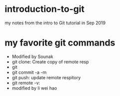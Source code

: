 # introduction-to-git
my notes from the intro to Git tutorial in Sep 2019
# my favorite git commands

- Modified by Sounak
- git clone: Create copy of remote resp
- git
- git commit -a -m
- git push: update remote respitory
- git remote -v: 
- modified by li wei hao


